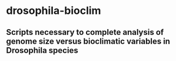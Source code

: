 # drosophila-bioclim
## Scripts necessary to complete analysis of genome size versus bioclimatic variables in Drosophila species
